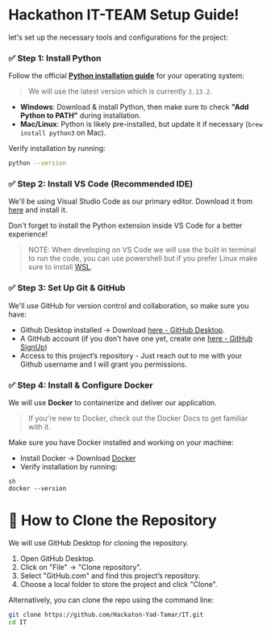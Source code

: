 # Hackathon IT-TEAM Setup Guide!
let's set up the necessary tools and configurations for the project:

### ✅ Step 1: Install Python
Follow the official **[Python installation guide](https://www.python.org/downloads/)** for your operating system:  
> We will use the latest version which is currently `3.13.2`.

- **Windows**: Download & install Python, then make sure to check **"Add Python to PATH"** during installation.  
- **Mac/Linux**: Python is likely pre-installed, but update it if necessary (`brew install python3` on Mac).  

Verify installation by running:  
```sh
python --version
```

### ✅ Step 2: Install VS Code (Recommended IDE)
We'll be using Visual Studio Code as our primary editor. Download it from [here](https://code.visualstudio.com/Download) and install it.

Don't forget to install the Python extension inside VS Code for a better experience!
>NOTE: When developing on VS Code we will use the built in terminal to run the code, you can use powershell but if you prefer Linux make sure to install [WSL](https://learn.microsoft.com/en-us/windows/wsl/install). 

### ✅ Step 3: Set Up Git & GitHub
We'll use GitHub for  version control and collaboration, so make sure you have:
- Github Desktop installed → Download [here - GitHub Desktop](https://desktop.github.com/download/).
- A GitHub account (if you don’t have one yet, create one [here - GitHub SignUp](https://github.com/signup))
- Access to this project’s repository - Just reach out to me with your Github username and I will grant you permissions.

### ✅ Step 4: Install & Configure Docker
We will use **Docker** to containerize and deliver our application.
>If you're new to Docker, check out the Docker Docs to get familiar with it.

Make sure you have Docker installed and working on your machine:
- Install Docker → Download [Docker](https://docs.docker.com/get-started/get-docker/)
- Verify installation by running:

```
sh
docker --version
```
# 🦄 How to Clone the Repository
We will use GitHub Desktop for cloning the repository.

1. Open GitHub Desktop.
2. Click on "File" → "Clone repository".
3. Select "GitHub.com" and find this project’s repository.
4. Choose a local folder to store the project and click "Clone".

Alternatively, you can clone the repo using the command line:

```sh
git clone https://github.com/Hackaton-Yad-Tamar/IT.git
cd IT
```
